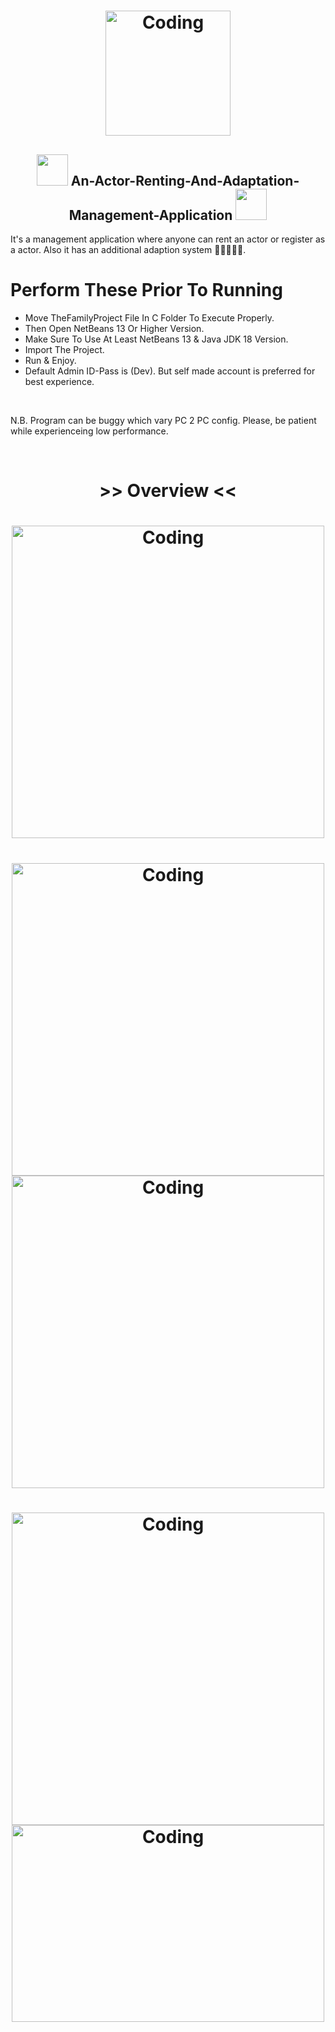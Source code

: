 <h1 align="center"><img align="center" alt="Coding" width="200" src="https://i.pinimg.com/originals/29/66/3d/29663d2019f7e9cd67a932694322a18f.gif"> <br></h1>

<h2 align="center"><img width="50" src="https://i.pinimg.com/originals/5a/a4/74/5aa474e48aee150871b7731fbfe8c747.gif">     An-Actor-Renting-And-Adaptation-Management-Application     <img width="50" src="https://i.pinimg.com/originals/5a/a4/74/5aa474e48aee150871b7731fbfe8c747.gif"></h2>

It's a management application where anyone can rent an actor or register as a actor. Also it has an additional adaption system 👨‍👩‍👦‍👦💞.






# Perform These Prior To Running
* Move TheFamilyProject File In C Folder To Execute Properly.
* Then Open NetBeans 13 Or Higher Version.
* Make Sure To Use At Least NetBeans 13 & Java JDK 18 Version.
* Import The Project.
* Run & Enjoy.
* Default Admin ID-Pass is (Dev). But self made account is preferred for best experience.
<br>
<p>N.B. Program can be buggy which vary PC 2 PC config. Please, be patient while experienceing low performance.</p>
<br>
<h1 align="center">>> Overview <<</h1>
 <h1 align="center"><img align="center" alt="Coding" width="500" src="https://i.pinimg.com/originals/9f/96/3b/9f963b9b4252e4d8a2a55e72cf119329.png"></h1>
 <h1 align="center"><img align="center" alt="Coding" width="500" src="https://i.pinimg.com/originals/51/38/ae/5138ae76756dfa904a9f07793aae899a.png">
 <img align="center" alt="Coding" width="500" src="https://i.pinimg.com/originals/7e/14/20/7e14208347c480a08825130fc0087342.png"></h1>
 <h1 align="center"><img align="center" alt="Coding" width="500" src="https://i.pinimg.com/originals/75/c1/9c/75c19c17d8752e4fb6d09b56ffe11554.png">
 <img align="center" alt="Coding" width="500" height="315" src="https://i.pinimg.com/originals/fa/34/ab/fa34ab2ff49abd208a1fc590bde94a37.png"></h1>
